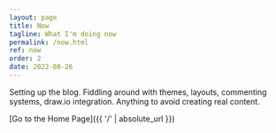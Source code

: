 ```yaml
---
layout: page
title: Now
tagline: What I'm doing now
permalink: /now.html
ref: now
order: 2
date: 2022-08-26
---
```


Setting up the blog. Fiddling around with themes, layouts, commenting systems, draw.io integration. Anything to avoid creating real content.

[Go to the Home Page]({{ '/' | absolute_url }})

